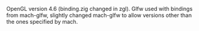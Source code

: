 OpenGL version 4.6 (binding.zig changed in zgl).
Glfw used with bindings from mach-glfw, slightly changed mach-glfw to allow versions other than the ones specified by mach.